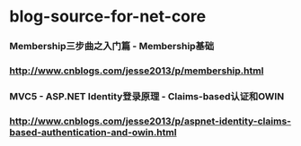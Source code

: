 # blog-source-for-net-core

### Membership三步曲之入门篇 - Membership基础 ###
  ### http://www.cnblogs.com/jesse2013/p/membership.html ###
  
### MVC5 - ASP.NET Identity登录原理 - Claims-based认证和OWIN ###
  ### http://www.cnblogs.com/jesse2013/p/aspnet-identity-claims-based-authentication-and-owin.html ###
